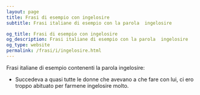 ```yaml
---
layout: page
title: Frasi di esempio con ingelosire 
subtitle: Frasi italiane di esempio con la parola  ingelosire

og_title: Frasi di esempio con ingelosire 
og_description: Frasi italiane di esempio con la parola  ingelosire
og_type: website
permalink: /frasi/i/ingelosire.html
---
```


Frasi italiane di esempio contenenti la parola ingelosire:


- Succedeva a quasi tutte le donne che avevano a che fare con lui, ci ero troppo abituato per farmene ingelosire molto.

